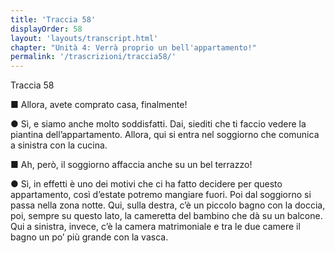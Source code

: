```yaml
---
title: 'Traccia 58'
displayOrder: 58
layout: 'layouts/transcript.html'
chapter: "Unità 4: Verrà proprio un bell'appartamento!"
permalink: '/trascrizioni/traccia58/'
---
```


Traccia 58

■ Allora, avete comprato casa, finalmente!

● Sì, e siamo anche molto soddisfatti. Dai, siediti che ti faccio vedere la piantina dell’appartamento. Allora, qui si entra nel soggiorno che comunica a sinistra con la cucina.

■ Ah, però, il soggiorno affaccia anche su un bel terrazzo!

● Sì, in effetti è uno dei motivi che ci ha fatto decidere per questo appartamento, così d’estate potremo mangiare fuori. Poi dal soggiorno si passa nella zona notte. Qui, sulla destra, c’è un piccolo bagno con la doccia, poi, sempre su questo lato, la cameretta del bambino che dà su un balcone. Qui a sinistra, invece, c’è la camera matrimoniale e tra le due camere il bagno un po’ più grande con la vasca.
